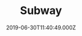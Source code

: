 ---
date: 2019-06-30T11:40:49.000Z
title: Subway
latitude: 52.626911200071994
longitude: 1.2923781730658914
category: checkin
---